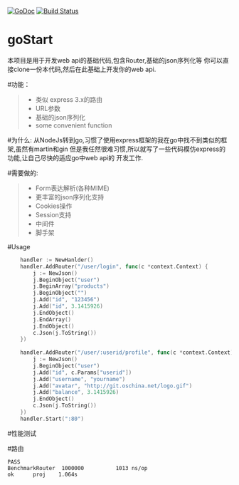 [![GoDoc](https://godoc.org/github.com/tfzxyinhao/proj?status.svg)](https://godoc.org/github.com/tfzxyinhao/proj)
[![Build Status](https://travis-ci.org/tfzxyinhao/proj.svg?branch=master)](https://travis-ci.org/tfzxyinhao/proj)

# goStart
本项目是用于开发web api的基础代码,包含Router,基础的json序列化等
你可以直接clone一份本代码,然后在此基础上开发你的web api.

#功能：

> * 类似 express 3.x的路由
> * URL参数
> * 基础的json序列化
> * some convenient function

#为什么:
从NodeJs转到go,习惯了使用express框架的我在go中找不到类似的框架,虽然有martin和gin
但是我任然很难习惯,所以就写了一些代码模仿express的功能,让自己尽快的适应go中web api的
开发工作.

#需要做的:

> * Form表达解析(各种MIME)
> * 更丰富的json序列化支持
> * Cookies操作
> * Session支持
> * 中间件
> * 脚手架

#Usage

```go
	handler := NewHanlder()
	handler.AddRouter("/user/login", func(c *context.Context) {
		j := NewJson()
	    j.BeginObject("user")
		j.BeginArray("products")
		j.BeginObject("")
		j.Add("id", "123456")
		j.Add("id", 3.1415926)
		j.EndObject()
		j.EndArray()
		j.EndObject()
		c.Json(j.ToString())
	})
	
	handler.AddRouter("/user/:userid/profile", func(c *context.Context) {
		j := NewJson()
	    j.BeginObject("user")
		j.Add("id", c.Params["userid"])
		j.Add("username", "yourname")
		j.Add("avatar", "http://git.oschina.net/logo.gif")
		j.Add("balance", 3.1415926)
		j.EndObject()
		c.Json(j.ToString())
	})
	handler.Start(":80")
```

#性能测试

 #路由

    PASS
    BenchmarkRouter	 1000000	      1013 ns/op
    ok  	proj	1.064s

